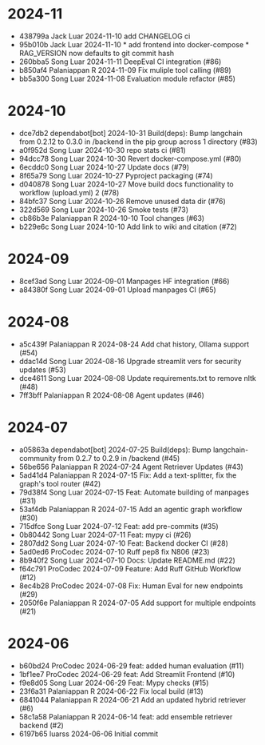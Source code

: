 # 2024-11

- 438799a Jack Luar 2024-11-10 add CHANGELOG ci
- 95b010b Jack Luar 2024-11-10 * add frontend into docker-compose * RAG_VERSION now defaults to git commit hash
- 260bba5 Song Luar 2024-11-11 DeepEval CI integration (#86)
- b850af4 Palaniappan R 2024-11-09 Fix muliple tool calling (#89)
- bb5a300 Song Luar 2024-11-08 Evaluation module refactor (#85)

# 2024-10

- dce7db2 dependabot[bot] 2024-10-31 Build(deps): Bump langchain from 0.2.12 to 0.3.0 in /backend in the pip group across 1 directory (#83)
- a0f952d Song Luar 2024-10-30 repo stats ci (#81)
- 94dcc78 Song Luar 2024-10-30 Revert docker-compose.yml (#80)
- 6ecddc0 Song Luar 2024-10-27 Update docs (#79)
- 8f65a79 Song Luar 2024-10-27 Pyproject packaging (#74)
- d040878 Song Luar 2024-10-27 Move build docs functionality to workflow (upload.yml) 2 (#78)
- 84bfc37 Song Luar 2024-10-26 Remove unused data dir (#76)
- 322d569 Song Luar 2024-10-26 Smoke tests (#73)
- cb86b3e Palaniappan R 2024-10-10 Tool changes (#63)
- b229e6c Song Luar 2024-10-10 Add link to wiki and citation (#72)

# 2024-09

- 8cef3ad Song Luar 2024-09-01 Manpages HF integration (#66)
- a84380f Song Luar 2024-09-01 Upload manpages CI (#65)

# 2024-08

- a5c439f Palaniappan R 2024-08-24 Add chat history, Ollama support (#54)
- ddac14d Song Luar 2024-08-16 Upgrade streamlit vers for security updates (#53)
- dce4611 Song Luar 2024-08-08 Update requirements.txt to remove nltk (#48)
- 7ff3bff Palaniappan R 2024-08-08 Agent updates (#46)

# 2024-07

- a05863a dependabot[bot] 2024-07-25 Build(deps): Bump langchain-community from 0.2.7 to 0.2.9 in /backend (#45)
- 56be656 Palaniappan R 2024-07-24 Agent Retriever Updates (#43)
- 5ad41d4 Palaniappan R 2024-07-15 Fix: Add a text-splitter, fix the graph's tool router  (#42)
- 79d38f4 Song Luar 2024-07-15 Feat: Automate building of manpages (#31)
- 53af4db Palaniappan R 2024-07-15 Add an agentic graph workflow (#30)
- 715dfce Song Luar 2024-07-12 Feat: add pre-commits (#35)
- 0b80442 Song Luar 2024-07-11 Feat: mypy ci (#26)
- 2807dd2 Song Luar 2024-07-10 Feat: Backend docker CI (#28)
- 5ad0ed6 ProCodec 2024-07-10 Ruff pep8 fix N806 (#23)
- 8b940f2 Song Luar 2024-07-10 Docs: Update README.md (#22)
- f64c791 ProCodec 2024-07-09 Feature: Add Ruff GitHub Workflow (#12)
- 8ec4b28 ProCodec 2024-07-08 Fix: Human Eval for new endpoints (#29)
- 2050f6e Palaniappan R 2024-07-05 Add support for multiple endpoints (#21)

# 2024-06

- b60bd24 ProCodec 2024-06-29 feat: added human evaluation (#11)
- 1bf1ee7 ProCodec 2024-06-29 feat: Add Streamlit Frontend (#10)
- f9e8d05 Song Luar 2024-06-29 Feat: Mypy checks (#15)
- 23f6a31 Palaniappan R 2024-06-22 Fix local build (#13)
- 6841044 Palaniappan R 2024-06-21 Add an updated hybrid retriever (#6)
- 58c1a58 Palaniappan R 2024-06-14 feat: add ensemble retriever backend (#2)
- 6197b65 luarss 2024-06-06 Initial commit

